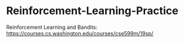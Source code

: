 # Reinforcement-Learning-Practice
Reinforcement Learning and Bandits: https://courses.cs.washington.edu/courses/cse599m/19sp/
